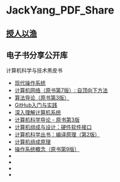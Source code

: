 # JackYang_PDF_Share
## [授人以渔](https://zh.sg1lib.org/)
电子书分享公开库
---
计算机科学与技术黑皮书
- [现代操作系统](https://zh.sg1lib.org/book/3620438/022921?dsource=recommend)
-  [计算机网络（原书第7版）: 自顶向下方法](https://zh.sg1lib.org/book/16826869/8f57d1?dsource=recommend)
- [算法导论（原书第3版）](https://zh.sg1lib.org/book/5442421/ecd790?dsource=recommend)
- [GitHub入门与实践](https://zh.sg1lib.org/book/2855761/e1777a?dsource=recommend)
- [深入理解计算机系统](https://zh.sg1lib.org/book/3624006/b3af9c?dsource=recommend)
- [计算机科学导论 - 原书第3版](https://zh.sg1lib.org/book/5442331/f9a0f1?dsource=recommend)
- [计算机组成与设计：硬件软件接口](https://zh.sg1lib.org/book/3557011/55f115?dsource=recommend)
- [计算机科学丛书：编译原理（第2版）](https://zh.sg1lib.org/book/5668399/3dd7d1?dsource=recommend)
- [计算机组成原理](https://zh.sg1lib.org/book/17593311/9ecbc6?dsource=recommend)
- [操作系统概念（原书第9版）](https://zh.sg1lib.org/book/16797514/b1fafc?dsource=recommend)
- []()
- []()
- []()
- []()